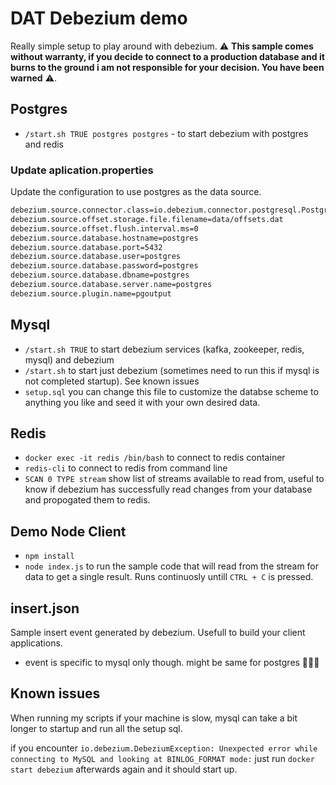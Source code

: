 # DAT Debezium demo

Really simple setup to play around with debezium. ⚠️ **This sample comes without warranty, if you decide to connect to a production database and it burns to the ground i am not responsible for your decision. You have been warned** ⚠️.

## Postgres

- `/start.sh TRUE postgres postgres` - to start debezium with postgres and redis

### Update aplication.properties

Update the configuration to use postgres as the data source.

```txt
debezium.source.connector.class=io.debezium.connector.postgresql.PostgresConnector
debezium.source.offset.storage.file.filename=data/offsets.dat
debezium.source.offset.flush.interval.ms=0
debezium.source.database.hostname=postgres
debezium.source.database.port=5432
debezium.source.database.user=postgres
debezium.source.database.password=postgres
debezium.source.database.dbname=postgres
debezium.source.database.server.name=postgres
debezium.source.plugin.name=pgoutput
```

## Mysql

- `/start.sh TRUE` to start debezium services (kafka, zookeeper, redis, mysql) and debezium
- `/start.sh` to start just debezium (sometimes need to run this if mysql is not completed startup). See known issues
- `setup.sql` you can change this file to customize the databse scheme to anything you like and seed it with your own desired data.

## Redis

- `docker exec -it redis /bin/bash` to connect to redis container
- `redis-cli` to connect to redis from command line
- `SCAN 0 TYPE stream` show list of streams available to read from, useful to know if debezium has successfully read changes from your database and propogated
them to redis.

## Demo Node Client

- `npm install`
- `node index.js` to run the sample code that will read from the stream for data to get a single result. Runs continuosly untill `CTRL + C`
is pressed.

## insert.json

Sample insert event generated by debezium. Usefull to build your client applications.

- event is specific to mysql only though. might be same for postgres 🤷🏼‍♂️

## Known issues

When running my scripts if your machine is slow, mysql can take a bit longer to startup and run all the setup sql.

if you encounter `io.debezium.DebeziumException: Unexpected error while connecting to MySQL and looking at BINLOG_FORMAT mode:` just run `docker start debezium` afterwards again and it should start up.
